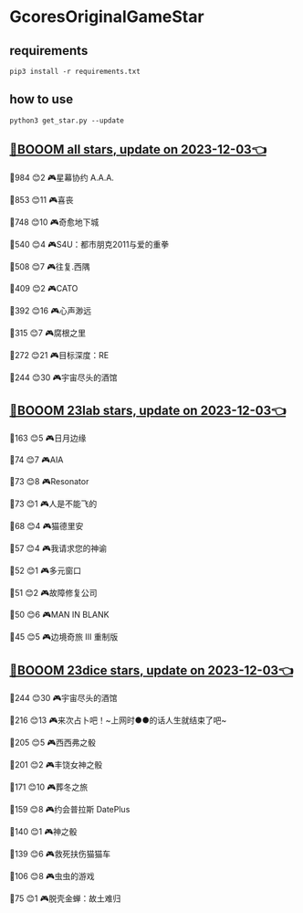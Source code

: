 # GcoresOriginalGameStar

## requirements
```
pip3 install -r requirements.txt
```

## how to use
```
python3 get_star.py --update
```

## [🔗BOOOM all stars, update on 2023-12-03👈](https://raw.githack.com/sichaozhang1112/GcoresOriginalGameStar/main/all.html) 
🌟984 😊2   🎮星幕协约 A.A.A.        

🌟853 😊11  🎮喜丧                 

🌟748 😊10  🎮奇愈地下城              

🌟540 😊4   🎮S4U：都市朋克2011与爱的重拳  

🌟508 😊7   🎮往复.西隅              

🌟409 😊2   🎮CATO               

🌟392 😊16  🎮心声渺远               

🌟315 😊7   🎮腐根之里               

🌟272 😊21  🎮目标深度：RE            

🌟244 😊30  🎮宇宙尽头的酒馆            

## [🔗BOOOM 23lab stars, update on 2023-12-03👈](https://raw.githack.com/sichaozhang1112/GcoresOriginalGameStar/main/23lab.html) 
🌟163 😊5   🎮日月边缘               

🌟74  😊7   🎮AIA                

🌟73  😊8   🎮Resonator          

🌟73  😊1   🎮人是不能飞的             

🌟68  😊4   🎮猫德里安               

🌟57  😊4   🎮我请求您的神谕            

🌟52  😊1   🎮多元窗口               

🌟51  😊2   🎮故障修复公司             

🌟50  😊6   🎮MAN IN BLANK       

🌟45  😊5   🎮边境奇旅 III 重制版       

## [🔗BOOOM 23dice stars, update on 2023-12-03👈](https://raw.githack.com/sichaozhang1112/GcoresOriginalGameStar/main/23dice.html) 
🌟244 😊30  🎮宇宙尽头的酒馆            

🌟216 😊13  🎮来次占卜吧！~上网时●●的话人生就结束了吧~

🌟205 😊5   🎮西西弗之骰              

🌟201 😊2   🎮丰饶女神之骰             

🌟171 😊10  🎮葬冬之旅               

🌟159 😊8   🎮约会普拉斯 DatePlus     

🌟140 😊1   🎮神之骰                

🌟139 😊6   🎮救死扶伤猫猫车            

🌟106 😊8   🎮虫虫的游戏              

🌟75  😊1   🎮脱壳金蝉：故土难归          

